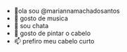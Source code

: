 - 👋ola sou @mariannamachadosantos
- 👀 gosto de musica
- 🌱 sou chata
- 💞️ gosto de pintar o cabelo
- 📫 prefiro meu cabelo curto




